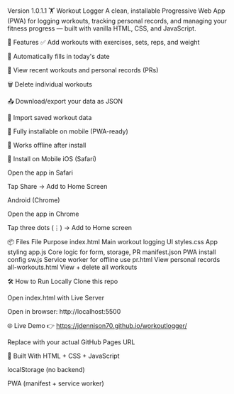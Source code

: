 Version 1.0.1.1
🏋️ Workout Logger
A clean, installable Progressive Web App (PWA) for logging workouts, tracking personal records, and managing your fitness progress — built with vanilla HTML, CSS, and JavaScript.

🚀 Features
✅ Add workouts with exercises, sets, reps, and weight

📆 Automatically fills in today's date

🧾 View recent workouts and personal records (PRs)

🗑 Delete individual workouts

📤 Download/export your data as JSON

📂 Import saved workout data

📱 Fully installable on mobile (PWA-ready)

📴 Works offline after install


📲 Install on Mobile
iOS (Safari)

Open the app in Safari

Tap Share → Add to Home Screen

Android (Chrome)

Open the app in Chrome

Tap three dots (⋮) → Add to Home screen

📦 Files
File	Purpose
index.html	Main workout logging UI
styles.css	App styling
app.js	Core logic for form, storage, PR
manifest.json	PWA install config
sw.js	Service worker for offline use
pr.html	View personal records
all-workouts.html	View + delete all workouts

🛠 How to Run Locally
Clone this repo

Open index.html with Live Server

Open in browser: http://localhost:5500

🌐 Live Demo
👉 https://jdennison70.github.io/workoutlogger/

Replace with your actual GitHub Pages URL

🧠 Built With
HTML + CSS + JavaScript

localStorage (no backend)

PWA (manifest + service worker)

